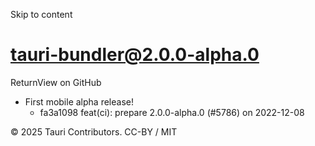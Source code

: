 Skip to content
# tauri-bundler@2.0.0-alpha.0
ReturnView on GitHub
  * First mobile alpha release! 
    * fa3a1098 feat(ci): prepare 2.0.0-alpha.0 (#5786) on 2022-12-08


© 2025 Tauri Contributors. CC-BY / MIT
